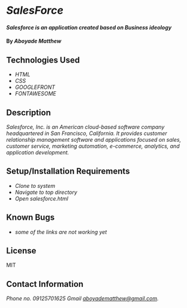 # _SalesForce_

#### _Salesforce is an application created based on Business ideology_

#### By _**Aboyade Matthew**_

## Technologies Used

* _HTML_
* _CSS_
* _GOOGLEFRONT_
* _FONTAWESOME_

## Description

_Salesforce, Inc. is an American cloud-based software company headquartered in San Francisco, California. It provides customer relationship management software and applications focused on sales, customer service, marketing automation, e-commerce, analytics, and application development._

## Setup/Installation Requirements

* _Clone to system_
* _Navigate to top directory_
* _Open salesforce.html_

## Known Bugs

* _some of the links are not working yet_

## License
MIT

## Contact Information
_Phone no. 09125701625_  _Gmail aboyadematthew@gmail.com._